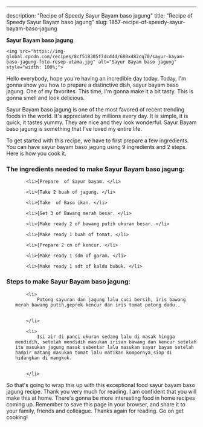 ---
description: "Recipe of Speedy Sayur Bayam baso jagung"
title: "Recipe of Speedy Sayur Bayam baso jagung"
slug: 1857-recipe-of-speedy-sayur-bayam-baso-jagung

<p>
	<strong>Sayur Bayam baso jagung</strong>. 
	
</p>
<p>
	
	<img src="https://img-global.cpcdn.com/recipes/8cf518305f7dcd4d/680x482cq70/sayur-bayam-baso-jagung-foto-resep-utama.jpg" alt="Sayur Bayam baso jagung" style="width: 100%;">
	
	
</p>
<p>
	Hello everybody, hope you're having an incredible day today. Today, I'm gonna show you how to prepare a distinctive dish, sayur bayam baso jagung. One of my favorites. This time, I'm gonna make it a bit tasty. This is gonna smell and look delicious.
</p>
	
<p>
	
</p>
<p>
	Sayur Bayam baso jagung is one of the most favored of recent trending foods in the world. It's appreciated by millions every day. It is simple, it is quick, it tastes yummy. They are nice and they look wonderful. Sayur Bayam baso jagung is something that I've loved my entire life.
</p>

<p>
To get started with this recipe, we have to first prepare a few ingredients. You can have sayur bayam baso jagung using 9 ingredients and 2 steps. Here is how you cook it.
</p>

<h3>The ingredients needed to make Sayur Bayam baso jagung:</h3>

<ol>
	
		<li>{Prepare  of Sayur bayam. </li>
	
		<li>{Take 2 buah of jagung. </li>
	
		<li>{Take  of Baso ikan. </li>
	
		<li>{Get 3 of Bawang merah besar. </li>
	
		<li>{Make ready 2 of bawang putih ukuran besar. </li>
	
		<li>{Make ready 1 buah of tomat. </li>
	
		<li>{Prepare 2 cm of kencur. </li>
	
		<li>{Make ready 1 sdm of garam. </li>
	
		<li>{Make ready 1 sdt of kaldu bubuk. </li>
	
</ol>
<p>
	
</p>

<h3>Steps to make Sayur Bayam baso jagung:</h3>

<ol>
	
		<li>
			Potong sayuran dan jagung lalu cuci bersih, iris bawang merah bawang putih,geprek kencur dan iris tomat potong dadu..
			
			
		</li>
	
		<li>
			Isi air di panci ukuran sedang lalu di masak hingga mendidih, setelah mendidih masukan irisan bawang dan kencur setelah itu masukan jagung masak sebentar lalu masukan sayur bayam setelah hampir matang masukan tomat lalu matikan kompornya,siap di hidangkan di mangkok.
			
			
		</li>
	
</ol>

<p>
	
</p>

<p>
	So that's going to wrap this up with this exceptional food sayur bayam baso jagung recipe. Thank you very much for reading. I am confident that you will make this at home. There's gonna be more interesting food in home recipes coming up. Remember to save this page in your browser, and share it to your family, friends and colleague. Thanks again for reading. Go on get cooking!
</p>
